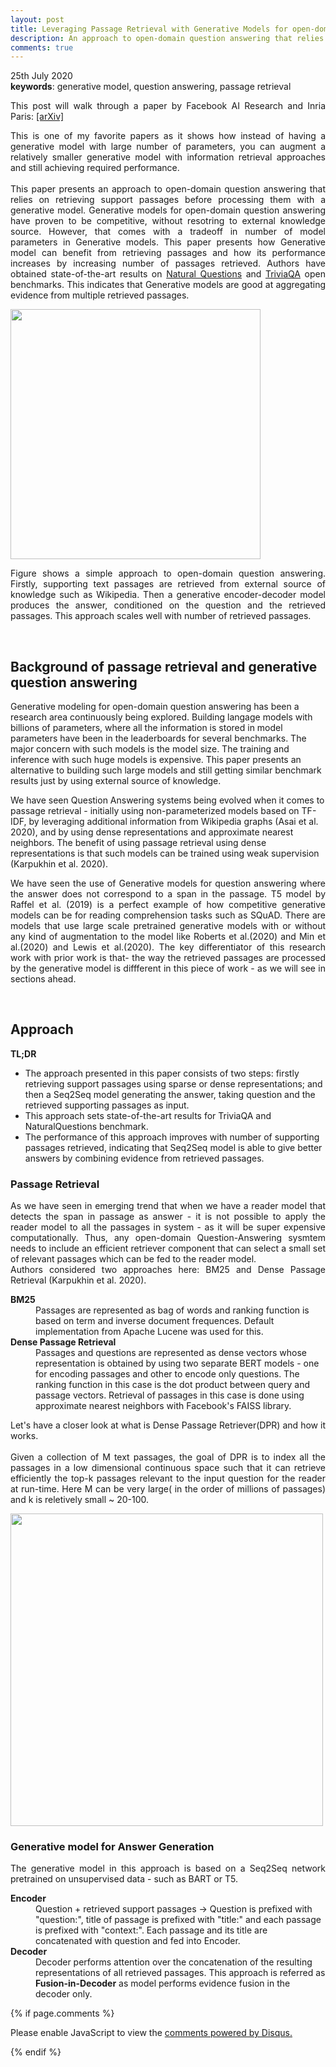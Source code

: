 ```yaml
---
layout: post
title: Leveraging Passage Retrieval with Generative Models for open-domain Question Answering
description: An approach to open-domain question answering that relies on retrieving support passages before processing them with a generative model.
comments: true
---
```

<!-- Mathjax Support -->
<script type="text/javascript" async
  src="https://cdn.mathjax.org/mathjax/latest/MathJax.js?config=TeX-MML-AM_CHTML">
</script>
25th July 2020<br/>
<b>keywords</b>: generative model, question answering, passage retrieval<br />

<p align="justify">
    This post will walk through a paper by Facebook AI Research and Inria Paris: <a href="https://arxiv.org/abs/2007.01282"> [arXiv]
</a>
</p>
<p align="justify">
    This is one of my favorite papers as it shows how instead of having a generative model with large number of parameters, you can augment a relatively smaller generative model with information retrieval approaches and still achieving required performance.
    <br/><br/>
    This paper presents an approach to open-domain question answering that relies on retrieving support passages before processing them with a generative model. Generative models for open-domain question answering have proven to be competitive, without resotring to external knowledge source. However, that comes with a tradeoff in number of model parameters in Generative models. This paper presents how Generative model can benefit from retrieving passages and how its performance increases by increasing number of passages retrieved. Authors have obtained state-of-the-art results on <a href="https://ai.google.com/research/NaturalQuestions/">Natural Questions</a> and <a href="https://nlp.cs.washington.edu/triviaqa/">TriviaQA</a> open benchmarks. This indicates that Generative models are good at aggregating evidence from multiple retrieved passages.
	<br/>
</p>

<img width="400px" src="{{ site.baseurl }}/assets/img/blog/passage_retrieval_generative_models.png"/><br/>
<p align="justify">
Figure shows a simple approach to open-domain question answering. Firstly, supporting text passages are retrieved from external source of knowledge such as Wikipedia. Then a generative encoder-decoder model produces the answer, conditioned on the question and the retrieved passages. This approach scales well with number of retrieved passages.
</p>
<br/>
<h2>
    Background of passage retrieval and generative question answering
</h2>
<p align="j ustify">
Generative modeling for open-domain question answering has been a research area continuously being explored. Building langage models with billions of parameters, where all the information is stored in model parameters have been in the leaderboards for several benchmarks. The major concern with such models is the model size. The training and inference with such huge models is expensive. This paper presents an alternative to building such large models and still getting similar benchmark results just by using external source of knowledge.
</p>
<p>
We have seen Question Answering systems being evolved when it comes to passage retrieval - initially using non-parameterized models based on TF-IDF, by leveraging additional information from Wikipedia graphs (Asai et al. 2020), and by using dense representations and approximate nearest neighbors. The benefit of using passage retrieval using dense representations is that such models can be trained using weak supervision (Karpukhin et al. 2020).
</p>
<p align="justify">
We have seen the use of Generative models for question answering where the answer does not correspond to a span in the passage. T5 model by Raffel et al. (2019) is a perfect example of how competitive generative models can be for reading comprehension tasks such as SQuAD. There are models that use large scale pretrained generative models with or without any kind of augmentation to the model like Roberts et al.(2020) and Min et al.(2020) and Lewis et al.(2020). The key differentiator of this research work with prior work is that- the way the retrieved passages are processed by the generative model is diffferent in this piece of work - as we will see in sections ahead.
</p>
<br/>
<h2>
    Approach
</h2>
<p align="justify">
<b>TL;DR</b>
<ul>
<li>The approach presented in this paper consists of two steps: firstly retrieving support passages using sparse or dense representations; and then a Seq2Seq model generating the answer, taking question and the retrieved supporting passages as input.
</li>
<li>This approach sets state-of-the-art results for TriviaQA and NaturalQuestions benchmark. 
</li>
<li> The performance of this approach improves with number of supporting passages retrieved, indicating that Seq2Seq model is able to give better answers by combining evidence from retrieved passages.
</li>
</ul>

</p>
<h3>
Passage Retrieval
</h3>
<p align="justify">
As we have seen in emerging trend that when we have a reader model that detects the span in passage as answer - it is not possible to apply the reader model to all the passages in system - as it will be super expensive computationally. Thus, any open-domain Question-Answering sysmtem needs to include an efficient retriever component that can select a small set of relevant passages which can be fed to the reader model.
<br/>
Authors considered two approaches here: BM25 and Dense Passage Retrieval (Karpukhin et al. 2020).
<dl>
<dt><b>BM25</b></dt>
<dd> Passages are represented as bag of words and ranking function is based on term and inverse document frequences. Default implementation from Apache Lucene was used for this.
</dd>
<dt><b> Dense Passage Retrieval</b></dt>
<dd>
Passages and questions are represented as dense vectors whose representation is obtained by using two separate BERT models - one for encoding passages and other to encode only questions. The ranking function in this case is the dot product between query and passage vectors. Retrieval of passages in this case is done using approximate nearest neighbors with Facebook's FAISS library.
</dd>
</dl>
</p>
<p align="justify">
Let's have a closer look at what is Dense Passage Retriever(DPR) and how it works.
<br/><br/>
Given a collection of M text passages, the goal of DPR is to index all the passages in a low dimensional continuous space such that it can retrieve efficiently the top-k passages relevant to the input question for the reader at run-time. Here M can be very large( in the order of millions of passages) and k is reletively small ~ 20-100.
</p>
<img width="500px" src="{{ site.baseurl }}/assets/img/blog/ablation_results.png"/>
<h3>
Generative model for Answer Generation
</h3>
<p align="justify">
The generative model in this approach is based on a Seq2Seq network pretrained on unsupervised data - such as BART or T5.
<dl>
<dt><b>Encoder</b></dt>
<dd>Question + retrieved support passages -> Question is prefixed with "question:", title of passage is prefixed with "title:" and each passage is prefixed with "context:". Each passage and its title are concatenated with question and fed into Encoder.</dd>
<dt><b>Decoder</b></dt>
<dd>Decoder performs attention over the concatenation of the resulting representations of all retrieved passages. This approach is referred as <b> Fusion-in-Decoder</b> as model performs evidence fusion in the decoder only.</dd>
</dl>
</p>

{% if page.comments %}
<div id="disqus_thread"></div>

<script>

/**
*  RECOMMENDED CONFIGURATION VARIABLES: EDIT AND UNCOMMENT THE SECTION BELOW TO INSERT DYNAMIC VALUES FROM YOUR PLATFORM OR CMS.
*  LEARN WHY DEFINING THESE VARIABLES IS IMPORTANT: https://disqus.com/admin/universalcode/#configuration-variables*/
/*
var disqus_config = function () {
this.page.url = PAGE_URL;  // Replace PAGE_URL with your page's canonical URL variable
this.page.identifier = PAGE_IDENTIFIER; // Replace PAGE_IDENTIFIER with your page's unique identifier variable
};
*/
(function() { // DON'T EDIT BELOW THIS LINE
var d = document, s = d.createElement('script');
s.src = 'https://kartikblog.disqus.com/embed.js';
s.setAttribute('data-timestamp', +new Date());
(d.head || d.body).appendChild(s);
})();
</script>
<noscript>Please enable JavaScript to view the <a href="https://disqus.com/?ref_noscript">comments powered by Disqus.</a></noscript>

{% endif %}